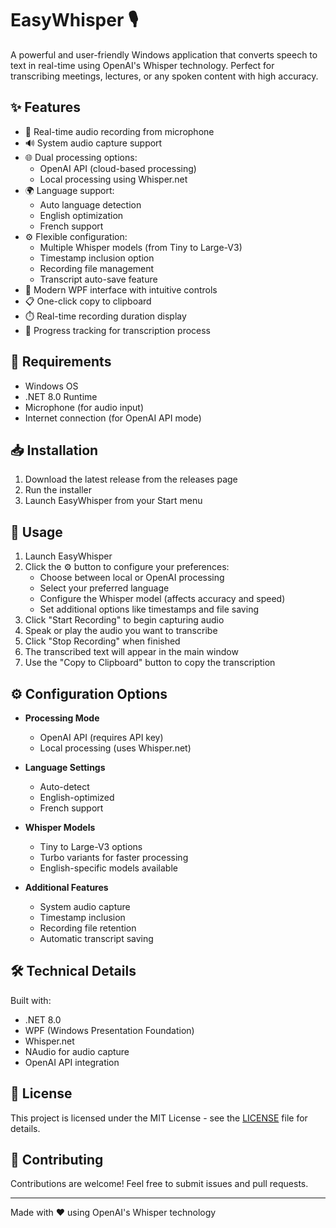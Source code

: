 # EasyWhisper 🎙️

A powerful and user-friendly Windows application that converts speech to text in real-time using OpenAI's Whisper technology. Perfect for transcribing meetings, lectures, or any spoken content with high accuracy.

## ✨ Features

- 🎤 Real-time audio recording from microphone
- 🔊 System audio capture support
- 🌐 Dual processing options:
  - OpenAI API (cloud-based processing)
  - Local processing using Whisper.net
- 🌍 Language support:
  - Auto language detection
  - English optimization
  - French support
- ⚙️ Flexible configuration:
  - Multiple Whisper models (from Tiny to Large-V3)
  - Timestamp inclusion option
  - Recording file management
  - Transcript auto-save feature
- 🎨 Modern WPF interface with intuitive controls
- 📋 One-click copy to clipboard
- ⏱️ Real-time recording duration display
- 🔄 Progress tracking for transcription process

## 🚀 Requirements

- Windows OS
- .NET 8.0 Runtime
- Microphone (for audio input)
- Internet connection (for OpenAI API mode)

## 📥 Installation

1. Download the latest release from the releases page
2. Run the installer
3. Launch EasyWhisper from your Start menu

## 🎯 Usage

1. Launch EasyWhisper
2. Click the ⚙️ button to configure your preferences:
   - Choose between local or OpenAI processing
   - Select your preferred language
   - Configure the Whisper model (affects accuracy and speed)
   - Set additional options like timestamps and file saving
3. Click "Start Recording" to begin capturing audio
4. Speak or play the audio you want to transcribe
5. Click "Stop Recording" when finished
6. The transcribed text will appear in the main window
7. Use the "Copy to Clipboard" button to copy the transcription

## ⚙️ Configuration Options

- **Processing Mode**
  - OpenAI API (requires API key)
  - Local processing (uses Whisper.net)

- **Language Settings**
  - Auto-detect
  - English-optimized
  - French support

- **Whisper Models**
  - Tiny to Large-V3 options
  - Turbo variants for faster processing
  - English-specific models available

- **Additional Features**
  - System audio capture
  - Timestamp inclusion
  - Recording file retention
  - Automatic transcript saving

## 🛠️ Technical Details

Built with:
- .NET 8.0
- WPF (Windows Presentation Foundation)
- Whisper.net
- NAudio for audio capture
- OpenAI API integration

## 📄 License

This project is licensed under the MIT License - see the [LICENSE](LICENSE) file for details.

## 🤝 Contributing

Contributions are welcome! Feel free to submit issues and pull requests.

---
Made with ❤️ using OpenAI's Whisper technology
